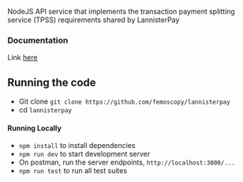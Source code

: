 NodeJS API service that implements the transaction payment splitting service (TPSS) requirements shared by LannisterPay

### Documentation
Link [here](https://documenter.getpostman.com/view/21827395/UzJJucfT)


## Running the code

-   Git clone `git clone https://github.com/femoscopy/lannisterpay`
-   cd `lannisterpay`

#### Running Locally

-   `npm install` to install dependencies
-   `npm run dev` to start development server
-   On postman, run the server endpoints, `http://localhost:3000/...`
- `npm run test` to run all test suites

